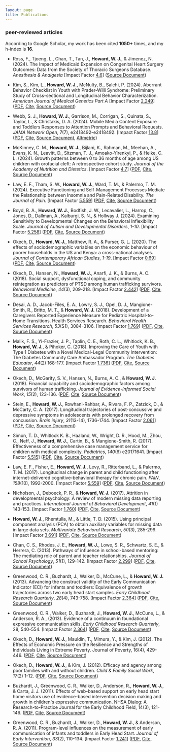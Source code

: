 ```yaml
---
layout: page
title: Publications 
---
```


### peer-reviewed articles 
According to Google Scholar, my work has been cited **1050+** times, and my h-index is **16**. 

* Ross, F., Tjoeng, L., Chan, T., Tan, J., **Howard, W. J.**, & Jimenez, N. (2024). The Impact of Medicaid Expansion on Congenital Heart Surgery Outcomes: Data from the Society of Thoracic Surgeons Database. *Anesthesia & Analgesia* [Impact Factor [4.6](https://journals.lww.com/anesthesia-analgesia/pages/default.aspx)] ([Source Document](https://journals.lww.com/anesthesia-analgesia/pages/default.aspx))

* Kim, S., Kim, L., **Howard, W. J.**, McNulty, B., Salehi, P. (2024). Aberrant Behavior Checklist in Youth with Prader-Willi Syndrome: Preliminary Study of Cross-sectional and Longitudinal Behavior Characterization. *American Journal of Medical Genetics Part A* [Impact Factor [2.249](https://onlinelibrary.wiley.com/loi/15524833)] ([PDF](https://onlinelibrary.wiley.com/doi/10.1002/ajmg.a.63853), [Cite](https://scholar.googleusercontent.com/scholar.bib?q=info:mmQ7NDULut0J:scholar.google.com/&output=citation&scisdr=ClEezDp5EPun-051URM:AFWwaeYAAAAAZv1zSRPk35o7WDdDs_JWx5I1GHs&scisig=AFWwaeYAAAAAZv1zSRSHeECjKBjxBMHrF4MHM-8&scisf=4&ct=citation&cd=-1&hl=en), [Source Document](https://onlinelibrary.wiley.com/doi/10.1002/ajmg.a.63853))

* Webb, S. J., **Howard, W. J.**, Garrison, M., Corrigan, S., Quinata, S., Taylor, L., & Christakis, D. A. (2024). Mobile Media Content Exposure and Toddlers Responses to Attention Prompts and Behavioral Requests. *JAMA Network Open*, *7*(7), e2418492-e2418492. [Impact Factor [13.8](https://jamanetwork.com/journals/jamanetworkopen/fullarticle/2816467)]  ([PDF](https://watermark.silverchair.com/webb_2024_oi_240608_1719929592.81789.pdf?token=AQECAHi208BE49Ooan9kkhW_Ercy7Dm3ZL_9Cf3qfKAc485ysgAAA0IwggM-BgkqhkiG9w0BBwagggMvMIIDKwIBADCCAyQGCSqGSIb3DQEHATAeBglghkgBZQMEAS4wEQQMbDF-fUmp1RStM9GcAgEQgIIC9U3Kgv-yhifxctUgWFW10P8AvcLStAnSOj-f-jwhBSLB4BJVfVRHutp_IH9tYlDLSNBdsHzfb7xT4YYqVbTVY1oLz1BWN3mHsYOGknYW3kwOKNgtlv0KC9R2v2Yf4eT3l76aFX3PrVFPumFxazlSzvF7KI-s6pEWEy8w23Ob5liq01kF6B7155fImIhjqxkEZbg3hLMN-x7nSIN5Famx3giWVSnuFo8YYMzbEVDuW3kinAaLOz7ky_afrXHZWjN0xDklS8wpRqRuSUTnVZ1OzA6CP5Tkmy__v-QQKrrPSb3w8xiu6OO-Sn7HhaPX-lTzTgHSUgFzmy2SIMJLQUjlyk-lOFVANokEhIIdSZQtoGYlUN_90MBpvoDuPL7GSrIhLIIkBKwJ8HRqVBkKCt_0tpeBlS5ANDHaz_3com4qtlwyb0XBfnGVdcPkMdwchqnjAIxnqQaQenxFxuiob9RV8kbtCj8CAagBX-QTQliLSAHSmJ5bO-CqJeA3y5P9ly-wtzLq8iVQGQ0TsuPkFqR-9_ZNUHDZWxKM4qQT_SkDEAYdvotKk3WMuBgR_ANyfR2IxAvfNZ16uZlVicOGqmghzU7MsOoF5EG56sT8ltq8FyxcB_OpkFf7WmoMSI32zEcLMG3aGcUQmEUKMPu4bPsi7Q7Fik2S111r01qN7a1G8eaNligdawHybSktz0ikdxcCfKIGVPfMmSG-rkkV_2dqWX1jitTP2vHWs6xTS6xbL0Xz0JeINg6yPPmQ1bSHsCK4da-WlK5AZjvJDzBQwDYq0e90mZjiSzLtk2NqaTdumfi30c2s1Ycx35RvDcjOHUqNLRb9AGwyI7QGMwJJ-Dbbs4_hskGPLVTJ5eA3iBLY7x4FfGl1kM63sLN1kt95SL2w1y5g5ju6Mz1QKysLH9NIcJjyBrtBUABX3DUio0pRTwhQkeMcvIohjLgPzGiWG9aNe5RY4Rxt5DqEg0W8jo3jrSoHuDHDHK6yN3gWIdr419IQHev1Cas), [Cite](https://jamanetwork.com/journals/jamanetworkopen/fullarticle/2820972), [Source Document](https://jamanetwork.com/journals/jamanetworkopen/fullarticle/2820972), [Altmetric](https://jamanetwork.altmetric.com/details/165294834))

* McKinney, C. M., **Howard, W. J.**, Bijlani, K., Rahman, M., Meehan, A., Evans, K. N., Leavitt, D., Sitzman, T. J., Amoako-Yirenkyi, P., & Heike, C. L. (2024). Growth patterns between 0 to 36 months of age among US children with orofacial cleft: A retrospective cohort study. *Journal of the Academy of Nutrition and Dietetics*. [Impact Factor [4.7](https://www.jandonline.org/)]  ([PDF](https://www.sciencedirect.com/science/article/pii/S221226722400251X/pdfft?md5=04356278eefe4825681c3169411c3fb5&pid=1-s2.0-S221226722400251X-main.pdf), [Cite](https://www.sciencedirect.com/science/article/pii/S221226722400251X?ref=pdf_download&fr=RR-2&rr=8b2b3e14da16c39d), [Source Document](https://www.sciencedirect.com/science/article/pii/S221226722400251X?ref=pdf_download&fr=RR-2&rr=8b2b3e14da16c39d))

* Law, E. F., Tham, S. W., **Howard, W. J.**, Ward, T. M., & Palermo, T. M. (2024). Executive Functioning and Self-Management Processes Mediate the Relationship between Insomnia and Pain-Related Disability. *The Journal of Pain*. [Impact Factor [5.559](https://journals.lww.com/pain/pages/default.aspx)]  ([PDF](https://www.sciencedirect.com/science/article/pii/S1526590023005138/pdfft?md5=1f35803a2564fe4c0bdf06f75d5ac096&pid=1-s2.0-S1526590023005138-main.pdf), [Cite](https://scholar.googleusercontent.com/scholar.enw?q=info:4gsjZ6CKE6MJ:scholar.google.com/&output=citation&scisdr=ClH5CMyXEK3_0-xO5Hs:AFWwaeYAAAAAZR5L_HsOo8gmIMFDXJRjMq7lWpw&scisig=AFWwaeYAAAAAZR5L_Gb-d83v-yVCM6TIpNyBo94&scisf=3&ct=citation&cd=-1&hl=en), [Source Document](https://www.sciencedirect.com/science/article/abs/pii/S1526590023005138))

* Boyd, B. A., **Howard, W. J.**, Bodfish, J. W., Lecavalier, L., Harrop, C., Jones, D., Dallman, A., Kalburgi, S. N., & Hollway J. (2024). Examining Sensitivity to Developmental Changes on the Behavioral Inflexibility Scale. *Journal of Autism and Developmental Disorders*, *1-10*. [Impact Factor [5.258](https://www.springer.com/journal/10803)]  ([PDF](https://link.springer.com/content/pdf/10.1007/s10803-022-05837-z.pdf?pdf=button), [Cite](https://citation-needed.springer.com/v2/references/10.1007/s10803-022-05837-z?format=refman&flavour=citation), [Source Document](https://link.springer.com/article/10.1007/s10803-022-05837-z))

* Okech, D., **Howard, W. J.**, Matthew, R. A., & Purser, G. L. (2020). The effects of sociodemographic variables on the economic behaviour of poorer households in the US and Kenya: a cross-national analyses. *Journal of Contemporary African Studies*, *1-19*. [Impact Factor [0.69](https://academic-accelerator.com/Impact-Factor-IF/Journal-of-Contemporary-African-Studies#:~:text=The%20Journal%20Impact%20Quartile%20of%20Journal%20of%20Contemporary,recent%20articles%20published%20in%20a%20given%20journal%20received.)]  ([PDF](https://www.researchgate.net/profile/David_Okech/publication/344787857_The_effects_of_sociodemographic_variables_on_the_economic_behaviour_of_poorer_households_in_the_US_and_Kenya_a_cross-national_analyses/links/5f906627458515b7cf914d20/The-effects-of-sociodemographic-variables-on-the-economic-behaviour-of-poorer-households-in-the-US-and-Kenya-a-cross-national-analyses.pdf),  [Cite](https://www.tandfonline.com/action/showCitFormats?doi=10.1080%2F02589001.2020.1825648&area=0000000000000001), [Source Document](https://www.tandfonline.com/doi/abs/10.1080/02589001.2020.1825648))

* Okech, D., Hansen, N., **Howard, W. J.**, Anarfi, J. K., & Burns, A. C. (2018). Social support, dysfunctional coping, and community reintegration as predictors of PTSD among human trafficking survivors. *Behavioral Medicine*, *44*(3), 209-218. [Impact Factor [2.442](https://www.tandfonline.com/toc/vbmd20/current)]  ([PDF](https://www.researchgate.net/profile/David_Okech/publication/326480880_Social_Support_Dysfunctional_Coping_and_Community_Reintegration_as_Predictors_of_PTSD_Among_Human_Trafficking_Survivors/links/5b576dffaca272a2d666f8f3/Social-Support-Dysfunctional-Coping-and-Community-Reintegration-as-Predictors-of-PTSD-Among-Human-Trafficking-Survivors.pdf?_sg%5B0%5D=9lj0LpRwNCgUCK416UYpdKlg47WfZaIHnuNtEtzM0K5SKP63DCRfE1-NLoQIuqcnc-dU8Pwg3-RiWX9b39_C6w.wJ5uHa7lga7QPZRLbTlXYFjJ8vtwMht-oqNB2YNNJyDznmuoFmzPYT769BvnXgK5Haw_PUSPjK311C5TF-0Vew&_sg%5B1%5D=k4fUrM2O620cN2RwCzepGkw4EtPH0PukczH-KcVlJmQnweeTlzdg039b3Rc-ABEp525kDUk-ivYwmGjVAlEOcbQ51JPhkss-9Mevd3Gkl_Xv.wJ5uHa7lga7QPZRLbTlXYFjJ8vtwMht-oqNB2YNNJyDznmuoFmzPYT769BvnXgK5Haw_PUSPjK311C5TF-0Vew&_iepl=),  [Cite](https://www.tandfonline.com/action/showCitFormats?doi=10.1080%2F08964289.2018.1432553), [Source Document](https://www.tandfonline.com/doi/abs/10.1080/08964289.2018.1432553))

* Desai, A. D., Jacob-Files, E. A., Lowry, S. J., Opel, D. J., Mangione-Smith, R., Britto, M. T., & **Howard, W. J.** (2018). Development of a Caregivers Reported Experience Measure for Pediatric Hospital-to-Home Transitions. Health Services Research. *Behavioral Health Services Research*, *53*(S1), 3084-3106. [Impact Factor [1.769](https://link.springer.com/journal/11414)]  ([PDF](https://www.researchgate.net/publication/325041447_Development_of_a_Caregiver-Reported_Experience_Measure_for_Pediatric_Hospital-to-Home_Transitions),  [Cite](https://onlinelibrary.wiley.com/action/showCitFormats?doi=10.1111%2F1475-6773.12864), [Source Document](https://onlinelibrary.wiley.com/doi/abs/10.1111/1475-6773.12864))

* Malik, F. S., Yi-Frazier, J. P., Taplin, C. E., Roth, C. L., Whitlock, K. B., **Howard, W. J.**, & Pihoker, C. (2018). Improving the Care of Youth with Type 1 Diabetes with a Novel Medical-Legal Community Intervention: The Diabetes Community Care Ambassador Program. *The Diabetes Educator*, *44*(2) 168-177. [Impact Factor [1.736](https://journals.sagepub.com/home/tde)]  ([PDF](https://www.researchgate.net/publication/322431809_Improving_the_Care_of_Youth_With_Type_1_Diabetes_With_a_Novel_Medical-Legal_Community_Intervention_The_Diabetes_Community_Care_Ambassador_Program),  [Cite](https://journals.sagepub.com/doi/full/10.1177/0145721717750346), [Source Document](https://journals.sagepub.com/doi/abs/10.1177/0145721717750346))

* Okech, D., McGarity, S. V., Hansen, N., Burns, A. C., & **Howard, W. J.** (2018). Financial capability and sociodemographic factors among survivors of human trafficking. *Journal of Evidence-Informed Social Work*, *15*(2), 123-136.  ([PDF](https://www.researchgate.net/profile/David_Okech/publication/322079767_Financial_Capability_and_Sociodemographic_Factors_among_Survivors_of_Human_Trafficking/links/5a4cf55faca2729b7c8b0dbc/Financial-Capability-and-Sociodemographic-Factors-among-Survivors-of-Human-Trafficking.pdf),  [Cite](https://www.tandfonline.com/doi/citedby/10.1080/23761407.2017.1419154?scroll=top&needAccess=true), [Source Document](https://www.tandfonline.com/doi/citedby/10.1080/23761407.2017.1419154?scroll=top&needAccess=true))

* Stein, E., **Howard, W. J.**, Rowhani-Rahbar, A., Rivara, F. P., Zatzick, D., & McCarty, C. A. (2017). Longitudinal trajectories of post-concussive and depressive symptoms in adolescents with prolonged recovery from concussion. *Brain injury*, *31*(13-14), 1736-1744. [Impact Factor [2.061](https://www.tandfonline.com/toc/ibij20/current)]  ([PDF](https://www.researchgate.net/profile/Cari_Mccarty/publication/320934763_Longitudinal_trajectories_of_post-concussive_and_depressive_symptoms_in_adolescents_with_prolonged_recovery_from_concussion/links/5a035e2b4585151f478b304b/Longitudinal-trajectories-of-post-concussive-and-depressive-symptoms-in-adolescents-with-prolonged-recovery-from-concussion.pdf),  [Cite](https://www.tandfonline.com/action/showCitFormats?doi=10.1080%2F02699052.2017.1380843), [Source Document](https://www.tandfonline.com/doi/abs/10.1080/02699052.2017.1380843))

* Simon, T. D., Whitlock K. B., Haaland, W., Wright, D. R., Hood, M., Zhou, C., Neff, J., **Howard, W. J.**, Cartin, B., & Mangione-Smith, R. (2017). Effectiveness of a comprehensive case management service for children with medical complexity. *Pediatrics*, *140*(6) e20171641. [Impact Factor [5.515](http://www.aappublications.org/content/pediatrics-overview)]  ([PDF](http://pediatrics.aappublications.org/content/pediatrics/140/6/e20171641.full.pdf),  [Cite](http://pediatrics.aappublications.org/highwire/citation/134261/bibtext), [Source Document](http://pediatrics.aappublications.org/content/140/6/e20171641))

* Law, E. F., Fisher, E., **Howard, W. J.**, Levy, R., Ritterband, L., & Palermo, T. M. (2017). Longitudinal change in parent and child functioning after internet-delivered cognitive-behavioral therapy for chronic pain. *PAIN*, *158*(10), 1992-2000. [Impact Factor [5.559](https://journals.lww.com/pain/pages/default.aspx)]  ([PDF](https://europepmc.org/backend/ptpmcrender.fcgi?accid=PMC5608643&blobtype=pdf),  [Cite](https://journals.lww.com/pain/Abstract/2017/10000/Longitudinal_change_in_parent_and_child.18.aspx), [Source Document](https://journals.lww.com/pain/Abstract/2017/10000/Longitudinal_change_in_parent_and_child.18.aspx))

* Nicholson, J., Deboeck, P. R., & **Howard, W. J.** (2017). Attrition in developmental psychology: A review of modern missing data reporting and practices. *International Journal of Behavioral Development*, *41*(1) 143-153. [Impact Factor [1.760](https://journals.sagepub.com/home/jbd)]  ([PDF](https://journals.sagepub.com/doi/pdf/10.1177/0165025415618275),  [Cite](https://journals.sagepub.com/doi/abs/10.1177/0165025415618275), [Source Document](https://journals.sagepub.com/doi/abs/10.1177/0165025415618275))

* **Howard, W. J.**, Rhemtulla, M., & Little, T. D. (2015). Using principal component analysis (PCA) to obtain auxiliary variables for missing data in large data sets. *Multivariate Behavioral Research*, *50*(3), 285-299. [Impact Factor [3.691](https://www.tandfonline.com/toc/hmbr20/current)]  ([PDF](https://www.researchgate.net/profile/Todd_Little/publication/277974497/inline/jsViewer/558b095308aee99ca9ca3dc1),  [Cite](https://www.tandfonline.com/action/showCitFormats?doi=10.1080%2F00273171.2014.999267), [Source Document](https://www.tandfonline.com/doi/abs/10.1080/00273171.2014.999267))

* Chan, C. S., Rhodes, J. E., **Howard, W. J.**, Lowe, S. R., Schwartz, S. E., & Herrera, C. (2013). Pathways of influence in school-based mentoring: The mediating role of parent and teacher relationships. *Journal of School Psychology*, *51*(1), 129-142. [Impact Factor [2.299](https://www.journals.elsevier.com/journal-of-school-psychology)]  ([PDF](https://www.ncbi.nlm.nih.gov/pmc/articles/PMC3593655/pdf/nihms438737.pdf),  [Cite](https://www.ncbi.nlm.nih.gov/pmc/articles/PMC3593655/#), [Source Document](https://www.sciencedirect.com/science/article/pii/S0022440512000830))

* Greenwood, C. R., Buzhardt, J., Walker, D., McCune, L., & **Howard, W. J.** (2013). Advancing the construct validity of the Early Communication Indicator (ECI) for infants and toddlers: Equivalence of growth trajectories across two early head start samples. *Early Childhood Research Quarterly*. *28*(4), 743-758. [Impact Factor [2.364](https://www.journals.elsevier.com/early-childhood-research-quarterly)]  ([PDF](https://www.researchgate.net/publication/259133266_Advancing_the_construct_validity_of_the_Early_Communication_Indicator_ECI_for_infants_and_toddlers_Equivalence_of_growth_trajectories_across_two_early_head_start_samples),  [Cite](https://www.sciencedirect.com/science/article/pii/S0885200613000598), [Source Document](https://www.sciencedirect.com/science/article/pii/S0885200613000598))

* Greenwood, C. R., Walker, D., Buzhardt, J., **Howard, W. J.**, McCune, L., & Anderson, R. A., (2013). Evidence of a continuum in foundational expressive communication skills. *Early Childhood Research Quarterly*, 28, 540-554. [Impact Factor [2.364](https://www.journals.elsevier.com/early-childhood-research-quarterly)]  ([PDF](https://www.ncbi.nlm.nih.gov/pmc/articles/PMC4036115/pdf/nihms570538.pdf),  [Cite](https://www.ncbi.nlm.nih.gov/pmc/articles/PMC4036115/#), [Source Document](https://www.sciencedirect.com/science/article/pii/S0885200613000276))

* Okech, D., **Howard, W. J.**, Mauldin, T., Mimura, Y., & Kim, J. (2012). The Effects of Economic Pressure on the Resilience and Strengths of Individuals Living in Extreme Poverty. Journal of Poverty, 16(4), 429-446.  ([PDF](https://www.researchgate.net/profile/David_Okech/publication/271670675/inline/jsViewer/591c7a18a6fdcc233fcbb03c),  [Cite](https://www.tandfonline.com/action/showCitFormats?doi=10.1080%2F10875549.2012.720659), [Source Document](https://www.tandfonline.com/doi/abs/10.1080/10875549.2012.720659))

* Okech, D., **Howard, W. J.**, & Kim, J. (2012). Efficacy and agency among poor families with and without children. *Child & Family Social Work*, *17*(2) 1-12.  ([PDF](https://s3.amazonaws.com/academia.edu.documents/43267482/Efficacy_and_agency_among_poor_families_20160302-24095-1en4yq.pdf?AWSAccessKeyId=AKIAIWOWYYGZ2Y53UL3A&Expires=1543808471&Signature=32wwyZex1NqkgfIe%2Fc0%2Fima8pW8%3D&response-content-disposition=inline%3B%20filename%3DEfficacy_and_agency_among_poor_families.pdf),  [Cite](https://onlinelibrary.wiley.com/action/showCitFormats?doi=10.1111%2Fj.1365-2206.2012.00861.x), [Source Document](https://onlinelibrary.wiley.com/doi/abs/10.1111/j.1365-2206.2012.00861.x))

* Buzhardt, J., Greenwood, C. R., Walker, D., Anderson, R., **Howard, W. J.**, & Carta, J. J. (2011). Effects of web-based support on early head start home visitors use of evidence-based intervention decision making and growth in children's expressive communication. NHSA Dialog: A Research-to-Practice Journal for the Early Childhood Field, 14(3), 121-146.  ([PDF](https://www.researchgate.net/profile/Jay_Buzhardt/publication/233140699/inline/jsViewer/5afee47daca27282bfef69b0),  [Cite](https://www.tandfonline.com/action/showCitFormats?doi=10.1080%2F15240754.2011.587614), [Source Document](https://www.tandfonline.com/doi/abs/10.1080/15240754.2011.587614))

* Greenwood, C. R., Buzhardt, J., Walker, D., **Howard, W. J.**, & Anderson, R. A. (2011). Program-level influences on the measurement of early communication of infants and toddlers in Early Head Start. *Journal of Early Intervention*, *33*(2), 110-134. [Impact Factor [1.241](https://journals.sagepub.com/home/jei)]  ([PDF](https://www.researchgate.net/profile/Waylon_Howard/publication/254114117_Program-Level_Influences_on_the_Measurement_of_Early_Communication_for_Infants_and_Toddlers_in_Early_Head_Start/links/56ce06cb08ae059e37535480/Program-Level-Influences-on-the-Measurement-of-Early-Communication-for-Infants-and-Toddlers-in-Early-Head-Start.pdf),  [Cite](https://journals.sagepub.com/doi/10.1177/1053815111403149), [Source Document](https://journals.sagepub.com/doi/abs/10.1177/1053815111403149))
